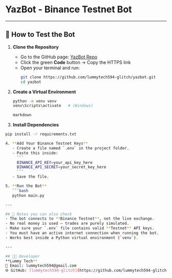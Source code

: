 ﻿# YazBot - Binance Testnet Bot

 ---

## 🧪 How to Test the Bot

1. **Clone the Repository**
   - Go to the GitHub page: [YazBot Repo](https://github.com/lummytech594-glitch/yazbot)
   - Click the green **Code** button → Copy the HTTPS link  
   - Open your terminal and run:
     ```bash
     git clone https://github.com/lummytech594-glitch/yazbot.git
     cd yazbot
     ```

2. **Create a Virtual Environment**
   ```bash
   python -m venv venv
   venv\Scripts\activate   # (Windows)

   markdown
3. **Install Dependencies**
```bash
pip install -r requirements.txt

4. **Add Your Binance Testnet Keys**
   - Create a file named `.env` in the project folder.
   - Paste this inside:
     ```
     BINANCE_API_KEY=your_api_key_here
     BINANCE_API_SECRET=your_secret_key_here
     ```
   - Save the file.

5. **Run the Bot**
   ```bash
   python main.py

---

## 🧩 Notes you can also check
- The bot connects to **Binance Testnet**, not the live exchange.
- No real money is used — trades are purely simulated.
- Make sure your `.env` file contains valid **Testnet** API keys.
- You must have an active internet connection when running the bot.
- Works best inside a Python virtual environment (`venv`).

---

## 👨‍💻 Developer
**Lummy Tech**  
📧 Email: lummytech594@gmail.com  
🌐 GitHub: [lummytech594-glitch](https://github.com/lummytech594-glitch)










